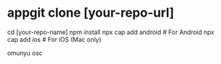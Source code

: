 # appgit clone [your-repo-url]
cd [your-repo-name]
npm install
npx cap add android  # For Android
npx cap add ios      # For iOS (Mac only)

omunyu osc
